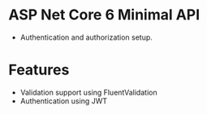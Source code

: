 # ASP Net Core 6 Minimal API
- Authentication and authorization setup.


# Features

- Validation support using FluentValidation
- Authentication using JWT
